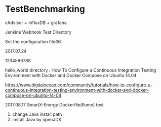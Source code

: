 # TestBenchmarking

cAdvisor + InfluxDB + grafana

Jenkins Webhook Test Directory

Set the configuration file#6

2017.07.24

1234566788

hello_world directory
: How To Configure a Continuous Integration Testing Environment with Docker and Docker Compose on Ubuntu 14.04

https://www.digitalocean.com/community/tutorials/how-to-configure-a-continuous-integration-testing-environment-with-docker-and-docker-compose-on-ubuntu-14-04

2017.08.17
SmartX-Energy Dockerfile(flume) test
1. change Java install path
2. install Java by openJDK
